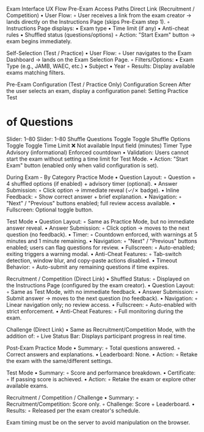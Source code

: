Exam Interface UX Flow
Pre-Exam Access Paths
Direct Link (Recruitment / Competition)
• User Flow:
◦ User receives a link from the exam creator → lands directly on the Instructions Page (skips Pre-Exam step 1).
◦ Instructions Page displays:
▪ Exam type
▪ Time limit (if any)
▪ Anti-cheat rules
▪ Shuffled status (questions/options)
◦ Action: "Start Exam" button → exam begins immediately.

Self-Selection (Test / Practice)
• User Flow:
◦ User navigates to the Exam Dashboard → lands on the Exam Selection Page.
◦ Filters/Options:
▪ Exam Type (e.g., JAMB, WAEC, etc.)
▪ Subject
▪ Year
◦ Results: Display available exams matching filters.

Pre-Exam Configuration (Test / Practice Only)
Configuration Screen
After the user selects an exam, display a configuration panel:
Setting
Practice
Test

# of Questions

Slider: 1–80
Slider: 1–80
Shuffle Questions
Toggle
Toggle
Shuffle Options
Toggle
Toggle
Time Limit
❌ Not available
Input field (minutes)
Timer Type
Advisory (informational)
Enforced countdown
• Validation: Users cannot start the exam without setting a time limit for Test Mode.
• Action: "Start Exam" button (enabled only when valid configuration is set).

During Exam - By Category
Practice Mode
• Question Layout:
◦ Question + 4 shuffled options (if enabled) + advisory timer (optional).
• Answer Submission:
◦ Click option → immediate reveal (✓/✗ badge).
• Inline Feedback:
◦ Show correct answer + brief explanation.
• Navigation:
◦ "Next" / "Previous" buttons enabled; full review access available.
• Fullscreen: Optional toggle button.

Test Mode
• Question Layout:
◦ Same as Practice Mode, but no immediate answer reveal.
• Answer Submission:
◦ Click option → moves to the next question (no feedback).
• Timer:
◦ Countdown enforced, with warnings at 5 minutes and 1 minute remaining.
• Navigation:
◦ "Next" / "Previous" buttons enabled; users can flag questions for review.
• Fullscreen:
◦ Auto-enabled; exiting triggers a warning modal.
• Anti-Cheat Features:
◦ Tab-switch detection, window blur, and copy-paste actions disabled.
• Timeout Behavior:
◦ Auto-submit any remaining questions if time expires.

Recruitment / Competition (Direct Link)
• Shuffled Status:
◦ Displayed on the Instructions Page (configured by the exam creator).
• Question Layout:
◦ Same as Test Mode, with no immediate feedback.
• Answer Submission:
◦ Submit answer → moves to the next question (no feedback).
• Navigation:
◦ Linear navigation only; no review access.
• Fullscreen:
◦ Auto-enabled with strict enforcement.
• Anti-Cheat Features:
◦ Full monitoring during the exam.

Challenge (Direct Link)
• Same as Recruitment/Competition Mode, with the addition of:
◦ Live Status Bar: Displays participant progress in real time.

Post-Exam
Practice Mode
• Summary:
◦ Total questions answered.
◦ Correct answers and explanations.
• Leaderboard: None.
• Action:
◦ Retake the exam with the same/different settings.

Test Mode
• Summary:
◦ Score and performance breakdown.
• Certificate:
◦ If passing score is achieved.
• Action:
◦ Retake the exam or explore other available exams.

Recruitment / Competition / Challenge
• Summary:
◦ Recruitment/Competition: Score only.
◦ Challenge: Score + Leaderboard.
• Results:
◦ Released per the exam creator's schedule.

Exam timing must be on the server to avoid manipulation on the browser.
